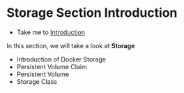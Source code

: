 # Storage Section Introduction

- Take me to [Introduction](https://kodekloud.com/topic/storage-section-introduction/)

 In this section, we will take a look at **Storage**

- Introduction of Docker Storage
- Persistent Volume Claim
- Persistent Volume
- Storage Class
